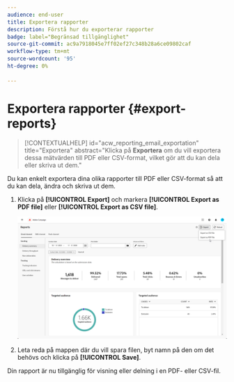 ```yaml
---
audience: end-user
title: Exportera rapporter
description: Förstå hur du exporterar rapporter
badge: label="Begränsad tillgänglighet"
source-git-commit: ac9a7918045e7ff02ef27c348b28a6ce09802caf
workflow-type: tm+mt
source-wordcount: '95'
ht-degree: 0%

---
```



# Exportera rapporter {#export-reports}

>[!CONTEXTUALHELP]
>id="acw_reporting_email_exportation"
>title="Exportera"
>abstract="Klicka på **Exportera** om du vill exportera dessa mätvärden till PDF eller CSV-format, vilket gör att du kan dela eller skriva ut dem."

Du kan enkelt exportera dina olika rapporter till PDF eller CSV-format så att du kan dela, ändra och skriva ut dem.

1. Klicka på **[!UICONTROL Export]** och markera **[!UICONTROL Export as PDF file]** eller **[!UICONTROL Export as CSV file]**.

   ![](assets/global_report_export.png)

1. Leta reda på mappen där du vill spara filen, byt namn på den om det behövs och klicka på **[!UICONTROL Save]**.

Din rapport är nu tillgänglig för visning eller delning i en PDF- eller CSV-fil.

